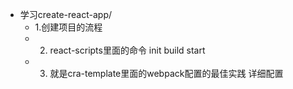 - 学习create-react-app/
  - 1.创建项目的流程 
  - 2. react-scripts里面的命令 init build start
  - 3. 就是cra-template里面的webpack配置的最佳实践 详细配置
